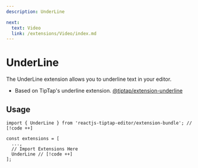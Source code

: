 ```yaml
---
description: UnderLine

next:
  text: Video
  link: /extensions/Video/index.md
---
```


# UnderLine

 The UnderLine extension allows you to underline text in your editor.

 - Based on TipTap's underline extension. [@tiptap/extension-underline](https://tiptap.dev/docs/editor/extensions/marks/underline)

## Usage

```tsx
import { UnderLine } from 'reactjs-tiptap-editor/extension-bundle'; // [!code ++]

const extensions = [
  ...,
  // Import Extensions Here
  UnderLine // [!code ++]
];
```
